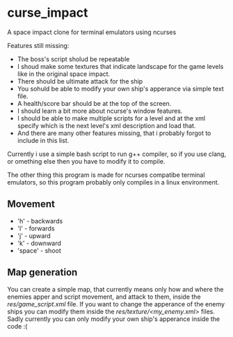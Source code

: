 # curse_impact
A space impact clone for terminal emulators using ncurses

Features still missing:
* The boss's script sholud be repeatable
* I shoud make some textures that indicate landscape for the game levels like in the original space impact.
* There should be ultimate attack for the ship
* You sohuld be able to modify your own ship's apperance via simple text file.
* A health/score bar should be at the top of the screen.
* I should learn a bit more about ncurse's window features.
* I should be able to make multiple scripts for a level and at the xml specify which is the next level's xml description and load that.
* And there are many other features missing, that i probably forgot to include in this list.

Currently i use a simple bash script to run g++ compiler, so if you use clang, or omething else then you have to modify it to compile.

The other thing this program is made for ncurses compatibe terminal emulators, so this program probably only compiles in a linux environment.

## Movement

 * 'h' - backwards
 * 'l' - forwards
 * 'j' - upward
 * 'k' - downward
 * 'space' - shoot
 
## Map generation

You can create a simple map, that currently means only how and where the enemies apper and script movement, and attack to them, inside the *res/game_script.xml* file.
If you want to change the apperance of the enemy ships you can modify  them inside the *res/texture/<my_enemy.xml>* files.
Sadly currently you can only modify your own ship's apperance inside the code :(


 
